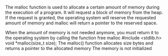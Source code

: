 The malloc function is used to allocate a certain amount of memory during the execution of a program. It will request a block of memory from the heap. If the request is granted, the operating system will reserve the requested amount of memory and malloc will return a pointer to the reserved space.

When the amount of memory is not needed anymore, you must return it to the operating system by calling the function free
malloc
#include <stdlib.h>
void *malloc(size_t size);
The malloc() function allocates size bytes and returns a pointer to the allocated
memory
The memory is not initialized
